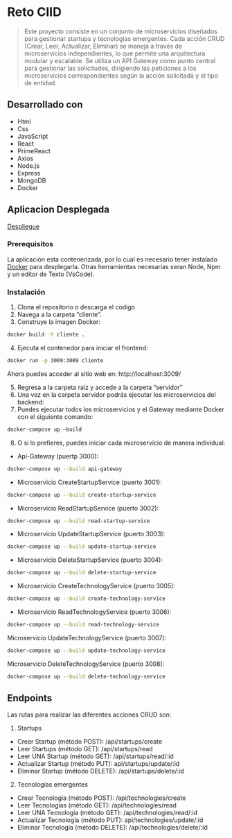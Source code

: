 <a name="readme-top"></a>

# Reto CIID

> Este proyecto consiste en un conjunto de microservicios diseñados para gestionar startups y tecnologías emergentes. Cada acción CRUD (Crear, Leer, Actualizar, Eliminar) se maneja a través de microservicios independientes, lo que permite una arquitectura modular y escalable.
Se utiliza un API Gateway como punto central para gestionar las solicitudes, dirigiendo las peticiones a los microservicios correspondientes según la acción solicitada y el tipo de entidad.

## Desarrollado con

- Html
- Css
- JavaScript
- React
- PrimeReact
- Axios
- Node.js
- Express
- MongoDB
- Docker

## Aplicacion Desplegada

[Despliegue](https://reto-ciid-front-end-inkrodr22s-projects.vercel.app/)


### Prerequisitos
La aplicación esta contenerizada, por lo cual es necesario tener instalado [Docker](https://www.docker.com/get-started) para desplegarla. Otras herramientas necesarias seran Node, Npm y un editor de Texto (VsCode).

### Instalación

1. Clona el repositorio o descarga el codigo
2. Navega a la carpeta “cliente”.
3. Construye la imagen Docker:
```sh
docker build -t cliente .
```
4. Ejecuta el contenedor para iniciar el frontend:
```sh
docker run -p 3009:3009 cliente
```
Ahora puedes acceder al sitio web en:
http://localhost:3009/

5. Regresa a la carpeta raíz y accede a la carpeta “servidor”
6. Una vez en la carpeta servidor podrás ejecutar los microservicios del backend:
7. Puedes ejecutar todos los microservicios y el Gateway mediante Docker con el siguiente comando:
```sh
docker-compose up –build
```
8. O si lo prefieres, puedes iniciar cada microservicio de manera individual:
- Api-Gateway (puertp 3000):
```sh
docker-compose up --build api-gateway
```
- Microservicio CreateStartupService (puerto 3001):
```sh
docker-compose up --build create-startup-service
```
- Microservicio ReadStartupService (puerto 3002):
```sh
docker-compose up --build read-startup-service
```
- Microservicio UpdateStartupService (puerto 3003):
```bash
docker-compose up --build update-startup-service
```
- Microservicio DeleteStartupService (puerto 3004):
```sh
docker-compose up --build delete-startup-service
```
- Microservicio CreateTechnologyService (puerto 3005):
```sh
docker-compose up --build create-technology-service
```
- Microservicio ReadTechnologyService (puerto 3006):
```sh
docker-compose up --build read-technology-service
```
Microservicio UpdateTechnologyService (puerto 3007):
```sh
docker-compose up --build update-technology-service
```
Microservicio DeleteTechnologyService (puerto 3008):
```sh
docker-compose up --build delete-technology-service
```

## Endpoints
Las rutas para realizar las diferentes acciones CRUD son:

1. Startups
- Crear Startup (método POST): /api/startups/create
- Leer Startups (método GET): /api/startups/read
- Leer UNA Startup (método GET): /api/startups/read/:id
- Actualizar Startup (método PUT): api/startups/update/:id
- Eliminar Startup (método DELETE): /api/startups/delete/:id

2. Tecnologias emergentes
- Crear Tecnología (método POST): /api/technologies/create
- Leer Tecnologías (método GET): /api/technologies/read
- Leer UNA Tecnología (método GET): /api/technologies/read/:id
- Actualizar Tecnología (método PUT): api/technologies/update/:id
- Eliminar Tecnología (método DELETE): /api/technologies/delete/:id
